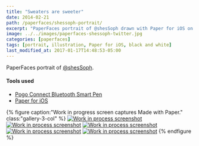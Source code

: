```yaml
---
title: "Sweaters are sweeter"
date: 2014-02-21
path: /paperfaces/shessoph-portrait/
excerpt: "PaperFaces portrait of @shesSoph drawn with Paper for iOS on an iPad."
image: ../../images/paperfaces-shessoph-twitter.jpg
categories: [paperfaces]
tags: [portrait, illustration, Paper for iOS, black and white]
last_modified_at: 2017-01-17T14:48:53-05:00
---
```


PaperFaces portrait of [@shesSoph](https://twitter.com/shesSoph).

#### Tools used

- [Pogo Connect Bluetooth Smart Pen](https://www.amazon.com/gp/product/B009K448L4/ref=as_li_ss_tl?ie=UTF8&camp=1789&creative=390957&creativeASIN=B009K448L4&linkCode=as2&tag=mademist-20)
- [Paper for iOS](https://paper.bywetransfer.com/)

{% figure caption:"Work in progress screen captures Made with Paper." class:"gallery-3-col" %}
[![Work in process screenshot](../../images/paperfaces-shessoph-process-1-600.jpg)](../../images/paperfaces-shessoph-process-1-lg.jpg)
[![Work in process screenshot](../../images/paperfaces-shessoph-process-2-600.jpg)](../../images/paperfaces-shessoph-process-2-lg.jpg)
[![Work in process screenshot](../../images/paperfaces-shessoph-process-3-600.jpg)](../../images/paperfaces-shessoph-process-3-lg.jpg)
[![Work in process screenshot](../../images/paperfaces-shessoph-process-4-600.jpg)](../../images/paperfaces-shessoph-process-4-lg.jpg)
[![Work in process screenshot](../../images/paperfaces-shessoph-process-5-600.jpg)](../../images/paperfaces-shessoph-process-5-lg.jpg)
{% endfigure %}
